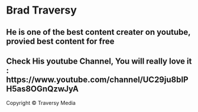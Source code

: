<h1> Brad Traversy </h1>

<h2> He is one of the best content creater on youtube, provied best content for free </h2>

<h2> Check His youtube Channel, You will really love it : https://www.youtube.com/channel/UC29ju8bIPH5as8OGnQzwJyA </h2>

<p>Copyright &copy; Traversy Media</p>


